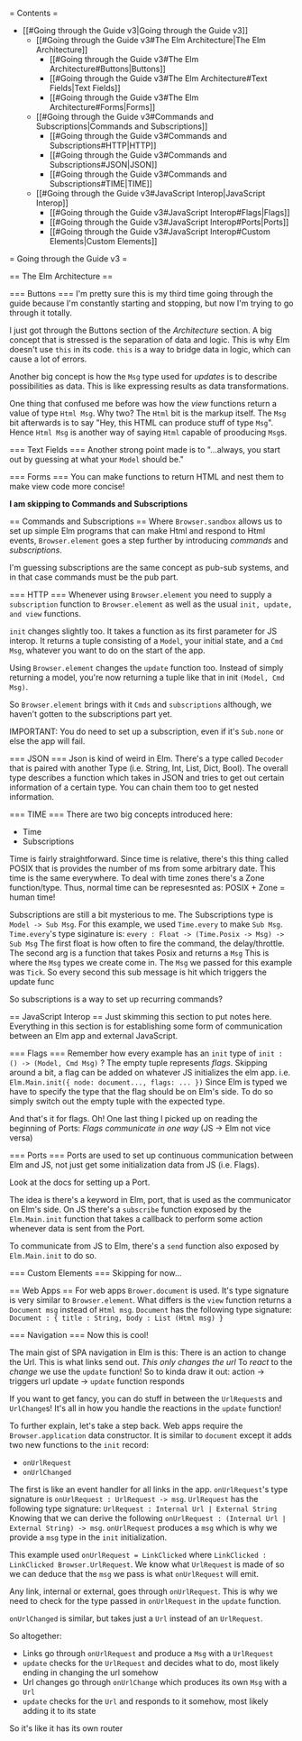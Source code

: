 = Contents =
  - [[#Going through the Guide v3|Going through the Guide v3]]
    - [[#Going through the Guide v3#The Elm Architecture|The Elm Architecture]]
      - [[#Going through the Guide v3#The Elm Architecture#Buttons|Buttons]]
      - [[#Going through the Guide v3#The Elm Architecture#Text Fields|Text Fields]]
      - [[#Going through the Guide v3#The Elm Architecture#Forms|Forms]]
    - [[#Going through the Guide v3#Commands and Subscriptions|Commands and Subscriptions]]
      - [[#Going through the Guide v3#Commands and Subscriptions#HTTP|HTTP]]
      - [[#Going through the Guide v3#Commands and Subscriptions#JSON|JSON]]
      - [[#Going through the Guide v3#Commands and Subscriptions#TIME|TIME]]
    - [[#Going through the Guide v3#JavaScript Interop|JavaScript Interop]]
      - [[#Going through the Guide v3#JavaScript Interop#Flags|Flags]]
      - [[#Going through the Guide v3#JavaScript Interop#Ports|Ports]]
      - [[#Going through the Guide v3#JavaScript Interop#Custom Elements|Custom Elements]]

= Going through the Guide v3 =

== The Elm Architecture ==

=== Buttons ===
I'm pretty sure this is my third time going through the guide because I'm constantly starting and stopping, but now I'm trying to go through it totally.

I just got through the Buttons section of the *Architecture* section.
A big concept that is stressed is the separation of data and logic.
This is why Elm doesn't use `this` in its code.
`this` is a way to bridge data in logic, which can cause a lot of errors.

Another big concept is how the `Msg` type used for *updates* is to describe possibilities as data.
This is like expressing results as data transformations.

One thing that confused me before was how the *view* functions return a value of type `Html Msg`. Why two?
The `Html` bit is the markup itself.
The `Msg` bit afterwards is to say "Hey, this HTML can produce stuff of type `Msg`".
Hence `Html Msg` is another way of saying `Html` capable of prooducing `Msg`s.


=== Text Fields ===
Another strong point made is to "...always, you start out by guessing at what your `Model` should be."


=== Forms ===
You can make functions to return HTML and nest them to make view code more concise!


__I am skipping to Commands and Subscriptions__

== Commands and Subscriptions ==
Where `Browser.sandbox` allows us to set up simple Elm programs that can make Html and respond to Html events, `Browser.element` goes a step further by introducing *commands* and *subscriptions*.

I'm guessing subscriptions are the same concept as pub-sub systems, and in that case commands must be the pub part.


=== HTTP ===
Whenever using `Browser.element` you need to supply a `subscription` function to `Browser.element` as well as the usual `init, update, and view` functions.

`init` changes slightly too. It takes a function as its first parameter for JS interop. It returns a tuple consisting of a `Model`, your initial state, and a `Cmd Msg`, whatever you want to do on the start of the app.

Using `Browser.element` changes the `update` function too. Instead of simply returning a model, you're now returning a tuple like that in init `(Model, Cmd Msg)`.

So `Browser.element` brings with it `Cmds` and `subscriptions` although, we haven't gotten to the subscriptions part yet.

IMPORTANT: You do need to set up a subscription, even if it's `Sub.none` or else the app will fail.


=== JSON ===
Json is kind of weird in Elm.
There's a type called `Decoder` that is paired with another Type (i.e. String, Int, List, Dict, Bool).
The overall type describes a function which takes in JSON and tries to get out certain information of a certain type.
You can chain them too to get nested information.


=== TIME ===
There are two big concepts introduced here:
- Time
- Subscriptions

Time is fairly straightforward.
Since time is relative, there's this thing called POSIX that is provides the number of ms from some arbitrary date.
This time is the same everywhere.
To deal with time zones there's a Zone function/type.
Thus, normal time can be represesnted as:
POSIX + Zone = human time!


Subscriptions are still a bit mysterious to me.
The Subscriptions type is `Model -> Sub Msg`.
For this example, we used `Time.every` to make `Sub Msg`.
`Time.every`'s type siginature is:
`every : Float -> (Time.Posix -> Msg) -> Sub Msg`
The first float is how often to fire the command, the delay/throttle.
The second arg is a function that takes Posix and returns a `Msg`
This is where the `Msg` types we create come in.
The `Msg` we passed for this example was `Tick`.
So every second this sub message is hit
  which triggers the update func
  
So subscriptions is a way to set up recurring commands?


== JavaScript Interop ==
Just skimming this section to put notes here.
Everything in this section is for establishing some form of communication between an Elm app and external JavaScript.


=== Flags ===
Remember how every example has an `init` type of `init : () -> (Model, Cmd Msg)` ?
The empty tuple represents *flags*.
Skipping around a bit, a flag can be added on whatever JS initializes the elm app.
i.e.
`Elm.Main.init({ node: document..., flags: ... })`
Since Elm is typed we have to specify the type that the flag should be on Elm's side.
To do so simply switch out the empty tuple with the expected type.

And that's it for flags.
Oh! One last thing I picked up on reading the beginning of Ports:
*Flags communicate in one way* (JS -> Elm not vice versa)


=== Ports ===
Ports are used to set up continuous communication between Elm and JS, not just get some initialization data from JS (i.e. Flags).

Look at the docs for setting up a Port.

The idea is there's a keyword in Elm, port, that is used as the communicator on Elm's side. On JS there's a `subscribe` function exposed by the `Elm.Main.init` function that takes a callback to perform some action whenever data is sent from the Port.

To communicate from JS to Elm, there's a `send` function also exposed by `Elm.Main.init` to do so.


=== Custom Elements ===
Skipping for now...


== Web Apps ==
For web apps `Brower.document` is used.
It's type signature is very similar to `Browser.element`.
What differs is the `view` function returns a `Document msg` instead of `Html msg`.
`Document` has the following type signature:
`Document : { title : String, body : List (Html msg) }`

=== Navigation ===
Now this is cool!

The main gist of SPA navigation in Elm is this:
There is an action to change the Url.
This is what links send out.
*This only changes the url*
To *react* to the *change* we use the `update` function!
So to kinda draw it out:
action -> triggers url update -> `update` function responds

If you want to get fancy, you can do stuff in between the `UrlRequest`s and `UrlChange`s!
It's all in how you handle the reactions in the `update` function!

To further explain, let's take a step back.
Web apps require the `Browser.application` data constructor.
It is similar to `document` except it adds two new functions to the `init` record:
- `onUrlRequest`
- `onUrlChanged`

The first is like an event handler for all links in the app.
`onUrlRequest`'s type signature is `onUrlRequest : UrlRequest -> msg`.
`UrlRequest` has the following type signature: `UrlRequest : Internal Url | External String`
Knowing that we can derive the following `onUrlRequest : (Internal Url | External String) -> msg`.
`onUrlRequest` produces a `msg` which is why we provide a `msg` type in the `init` initialization.

This example used `onUrlRequest = LinkClicked` where `LinkClicked : LinkClicked Browser.UrlRequest`.
We know what `UrlRequest` is made of so we can deduce that the `msg` we pass is what `onUrlRequest` will emit.

Any link, internal or external, goes through `onUrlRequest`.
This is why we need to check for the type passed in `onUrlRequest` in the `update` function.

`onUrlChanged` is similar, but takes just a `Url` instead of an `UrlRequest`.

So altogether:
- Links go through `onUrlRequest` and produce a `Msg` with a `UrlRequest`
- `update` checks for the `UrlRequest` and decides what to do, most likely ending in changing the url somehow
- Url changes go through `onUrlChange` which produces its own `Msg` with a `Url`
- `update` checks for the `Url` and responds to it somehow, most likely adding it to its state

So it's like it has its own router
